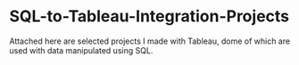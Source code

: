 # SQL-to-Tableau-Integration-Projects

Attached here are selected projects I made with Tableau, dome of which are used with data manipulated using SQL.
